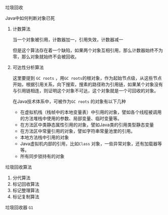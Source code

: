 垃圾回收

Java中如何判断对象已死

1. 计数算法

   当一个对象被引用，计数器加一，引用失效，计数器减一

   但是这个算法存在着一个缺陷，如果两个对象互相引用，那么计数器始终不为零，那么对象就始终不会被回收。

2. 可达性分析算法

   这里要提到 `GC roots` ，用`GC roots`的根对象，作为起始节点级，从这些节点开始，根据引用关系，向下搜索，搜素的路径称为引用链，如果某个对象没有与引用链相连，则证明这个对象不可达，这个对象就是一个可回收的对象。

   在Java技术体系中，可被作为`GC roots` 的对象有以下几种

   - 在虚拟机栈（栈帧中的本地变量表）中引用的对象，譬如各个线程被调用的方法堆栈中使用的参数、局部变量、临时变量等。
   - 在方法区中类静态属性引用的对象，譬如Java类的引用类型静态变量
   - 在方法区中常量引用的对象，譬如字符串常量池里的引用。
   - 本地方法栈中引用的对象
   - Java虚拟机内部的引用，比如`Class` 对象，一些异常对象，还有加载器等等。
   - 所有同步锁持有的对象

垃圾回收算法

1. 分代算法
2. 标记回收算法
3. 标记整理算法
4. 标记复制算法

垃圾回收器 `G1` 